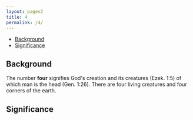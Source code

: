 ```yaml
---
layout: pagev2
title: 4
permalink: /4/
---
```

- [Background](#background)
- [Significance](#significance)

## Background

The number **four** signifies God's creation and its creatures (Ezek. 1:5) of which man is the head (Gen. 1:26). There are four living creatures and four corners of the earth.

## Significance

